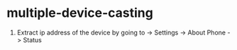 # multiple-device-casting

1. Extract ip address of the device by going to -> Settings -> About Phone -> Status
